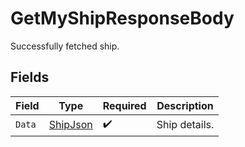 # GetMyShipResponseBody

Successfully fetched ship.


## Fields

| Field                                           | Type                                            | Required                                        | Description                                     |
| ----------------------------------------------- | ----------------------------------------------- | ----------------------------------------------- | ----------------------------------------------- |
| `Data`                                          | [ShipJson](../../Models/Components/ShipJson.md) | :heavy_check_mark:                              | Ship details.                                   |